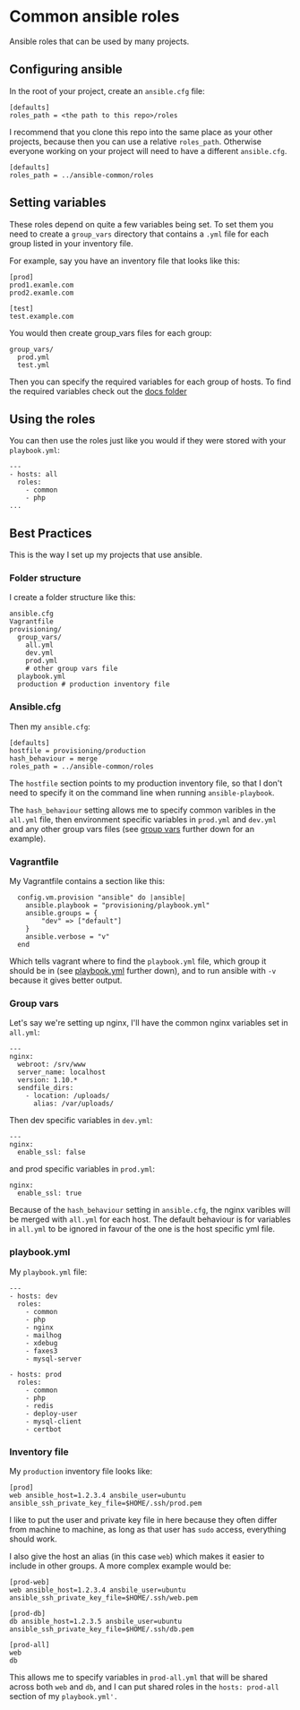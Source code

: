 # Common ansible roles

Ansible roles that can be used by many projects.


## Configuring ansible

In the root of your project, create an `ansible.cfg` file:

```
[defaults]
roles_path = <the path to this repo>/roles
```

I recommend that you clone this repo into the same place as
your other projects, because then you can use a relative 
`roles_path`. Otherwise everyone working on your project will need
to have a different `ansible.cfg`.

```
[defaults]
roles_path = ../ansible-common/roles
```


## Setting variables

These roles depend on quite a few variables being set. To set them
you need to create a `group_vars` directory that contains a `.yml`
file for each group listed in your inventory file.

For example, say you have an inventory file that looks like this:

```
[prod]
prod1.examle.com
prod2.examle.com

[test]
test.example.com
```

You would then create group_vars files for each group:

```
group_vars/
  prod.yml
  test.yml
```

Then you can specify the required variables for each group of hosts.
To find the required variables check out the [docs folder](docs)


## Using the roles

You can then use the roles just like you would if they were stored
with your `playbook.yml`:

```
---
- hosts: all
  roles:
    - common
    - php
...
```


## Best Practices

This is the way I set up my projects that use ansible.

### Folder structure

I create a folder structure like this:
```
ansible.cfg
Vagrantfile
provisioning/
  group_vars/
    all.yml
    dev.yml
    prod.yml
    # other group vars file
  playbook.yml
  production # production inventory file
```

### Ansible.cfg

Then my `ansible.cfg`:
 
```
[defaults]
hostfile = provisioning/production
hash_behaviour = merge
roles_path = ../ansible-common/roles
```

The `hostfile` section points to my production inventory file, so
that I don't need to specify it on the command line when running 
`ansible-playbook`.

The `hash_behaviour` setting allows me to specify common varibles
in the `all.yml` file, then environment specific variables in 
`prod.yml` and `dev.yml` and any other group vars files (see 
[group vars](#group-vars) further down for an example).

### Vagrantfile

My Vagrantfile contains a section like this:

```
  config.vm.provision "ansible" do |ansible|
    ansible.playbook = "provisioning/playbook.yml"
    ansible.groups = {
        "dev" => ["default"]
    }
    ansible.verbose = "v"
  end
```

Which tells vagrant where to find the `playbook.yml` file, which
group it should be in (see [playbook.yml](#playbookyml) further down),
and to run ansible with `-v` because it gives better output.

### Group vars

Let's say we're setting up nginx, I'll have the common nginx
variables set in `all.yml`:

```
---
nginx:
  webroot: /srv/www
  server_name: localhost
  version: 1.10.*
  sendfile_dirs:
    - location: /uploads/
      alias: /var/uploads/
```

Then dev specific variables in `dev.yml`:

```
---
nginx:
  enable_ssl: false
```

and prod specific variables in `prod.yml`:

```
nginx:
  enable_ssl: true
```

Because of the `hash_behaviour` setting in `ansible.cfg`, the nginx
varibles will be merged with `all.yml` for each host. The default
behaviour is for variables in `all.yml` to be ignored in favour
of the one is the host specific yml file.

### playbook.yml

My `playbook.yml` file:

```
---
- hosts: dev
  roles:
    - common
    - php
    - nginx
    - mailhog
    - xdebug
    - faxes3
    - mysql-server

- hosts: prod
  roles:
    - common
    - php
    - redis
    - deploy-user
    - mysql-client
    - certbot
```
### Inventory file

My `production` inventory file looks like:

```
[prod]
web ansible_host=1.2.3.4 ansbile_user=ubuntu ansible_ssh_private_key_file=$HOME/.ssh/prod.pem
```

I like to put the user and private key file in here because
they often differ from machine to machine, as long as that user
has `sudo` access, everything should work.

I also give the host an alias (in this case `web`) which makes
it easier to include in other groups. A more complex example would be:

```
[prod-web]
web ansible_host=1.2.3.4 ansbile_user=ubuntu ansible_ssh_private_key_file=$HOME/.ssh/web.pem

[prod-db]
db ansible_host=1.2.3.5 ansbile_user=ubuntu ansible_ssh_private_key_file=$HOME/.ssh/db.pem

[prod-all]
web
db
```

This allows me to specify variables in `prod-all.yml` that will
be shared across both `web` and `db`, and I can put shared
roles in the `hosts: prod-all` section of my `playbook.yml'.`
